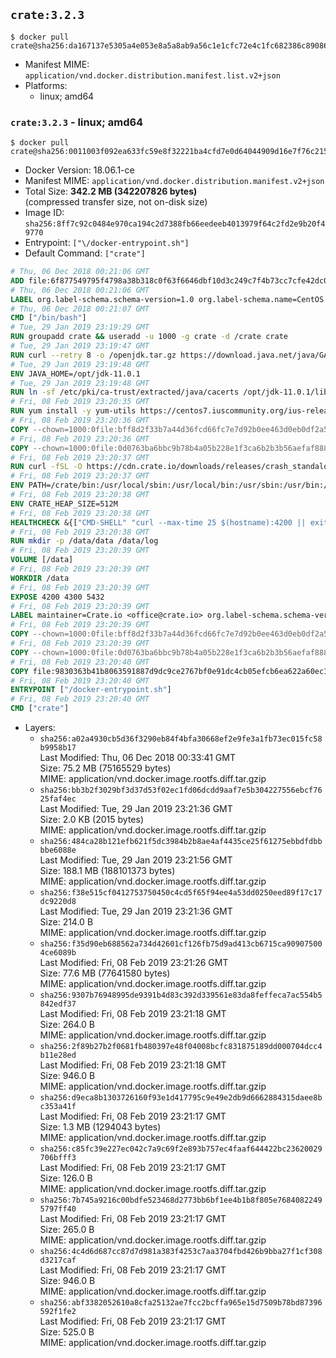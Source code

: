 ## `crate:3.2.3`

```console
$ docker pull crate@sha256:da167137e5305a4e053e8a5a8ab9a56c1e1cfc72e4c1fc682386c890863d8250
```

-	Manifest MIME: `application/vnd.docker.distribution.manifest.list.v2+json`
-	Platforms:
	-	linux; amd64

### `crate:3.2.3` - linux; amd64

```console
$ docker pull crate@sha256:0011003f092ea633fc59e8f32221ba4cfd7e0d64044909d16e7f76c2158666de
```

-	Docker Version: 18.06.1-ce
-	Manifest MIME: `application/vnd.docker.distribution.manifest.v2+json`
-	Total Size: **342.2 MB (342207826 bytes)**  
	(compressed transfer size, not on-disk size)
-	Image ID: `sha256:8ff7c92c0484e970ca194c2d7388fb66eedeeb4013979f64c2fd2e9b20f49770`
-	Entrypoint: `["\/docker-entrypoint.sh"]`
-	Default Command: `["crate"]`

```dockerfile
# Thu, 06 Dec 2018 00:21:06 GMT
ADD file:6f877549795f4798a38b318c0f63f6646dbf10d3c249c7f4b73cc7cfe42dc0f5 in / 
# Thu, 06 Dec 2018 00:21:06 GMT
LABEL org.label-schema.schema-version=1.0 org.label-schema.name=CentOS Base Image org.label-schema.vendor=CentOS org.label-schema.license=GPLv2 org.label-schema.build-date=20181205
# Thu, 06 Dec 2018 00:21:07 GMT
CMD ["/bin/bash"]
# Tue, 29 Jan 2019 23:19:29 GMT
RUN groupadd crate && useradd -u 1000 -g crate -d /crate crate
# Tue, 29 Jan 2019 23:19:47 GMT
RUN curl --retry 8 -o /openjdk.tar.gz https://download.java.net/java/GA/jdk11/13/GPL/openjdk-11.0.1_linux-x64_bin.tar.gz     && echo "7a6bb980b9c91c478421f865087ad2d69086a0583aeeb9e69204785e8e97dcfd */openjdk.tar.gz" | sha256sum -c -     && tar -C /opt -zxf /openjdk.tar.gz     && rm /openjdk.tar.gz
# Tue, 29 Jan 2019 23:19:48 GMT
ENV JAVA_HOME=/opt/jdk-11.0.1
# Tue, 29 Jan 2019 23:19:48 GMT
RUN ln -sf /etc/pki/ca-trust/extracted/java/cacerts /opt/jdk-11.0.1/lib/security/cacerts
# Fri, 08 Feb 2019 23:20:35 GMT
RUN yum install -y yum-utils https://centos7.iuscommunity.org/ius-release.rpm     && yum makecache     && yum install -y python36u openssl     && yum clean all     && rm -rf /var/cache/yum     && curl -fSL -O https://cdn.crate.io/downloads/releases/crate-3.2.3.tar.gz     && curl -fSL -O https://cdn.crate.io/downloads/releases/crate-3.2.3.tar.gz.asc     && export GNUPGHOME="$(mktemp -d)"     && gpg --keyserver hkp://keyserver.ubuntu.com:80 --recv-keys 90C23FC6585BC0717F8FBFC37FAAE51A06F6EAEB     && gpg --batch --verify crate-3.2.3.tar.gz.asc crate-3.2.3.tar.gz     && rm -rf "$GNUPGHOME" crate-3.2.3.tar.gz.asc     && tar -xf crate-3.2.3.tar.gz -C /crate --strip-components=1     && rm crate-3.2.3.tar.gz     && ln -sf /usr/bin/python3.6 /usr/bin/python3     && ln -sf /usr/bin/python3.6 /usr/bin/python
# Fri, 08 Feb 2019 23:20:36 GMT
COPY --chown=1000:0file:bff8d2f33b7a44d36fcd66fc7e7d92b0ee463d0eb0df2a56e42511d4f1b3e9b2 in /crate/config/crate.yml 
# Fri, 08 Feb 2019 23:20:36 GMT
COPY --chown=1000:0file:0d0763ba6bbc9b78b4a05b228e1f3ca6b2b3b56aefaf888ab848f021062291d1 in /crate/config/log4j2.properties 
# Fri, 08 Feb 2019 23:20:37 GMT
RUN curl -fSL -O https://cdn.crate.io/downloads/releases/crash_standalone_0.24.2    && curl -fSL -O https://cdn.crate.io/downloads/releases/crash_standalone_0.24.2.asc     && export GNUPGHOME="$(mktemp -d)"     && gpg --keyserver hkp://keyserver.ubuntu.com:80 --recv-keys 90C23FC6585BC0717F8FBFC37FAAE51A06F6EAEB     && gpg --batch --verify crash_standalone_0.24.2.asc crash_standalone_0.24.2     && rm -rf "$GNUPGHOME" crash_standalone_0.24.2.asc     && mv crash_standalone_0.24.2 /usr/local/bin/crash     && chmod +x /usr/local/bin/crash
# Fri, 08 Feb 2019 23:20:37 GMT
ENV PATH=/crate/bin:/usr/local/sbin:/usr/local/bin:/usr/sbin:/usr/bin:/sbin:/bin
# Fri, 08 Feb 2019 23:20:38 GMT
ENV CRATE_HEAP_SIZE=512M
# Fri, 08 Feb 2019 23:20:38 GMT
HEALTHCHECK &{["CMD-SHELL" "curl --max-time 25 $(hostname):4200 || exit 1"] "30s" "30s" "0s" '\x00'}
# Fri, 08 Feb 2019 23:20:38 GMT
RUN mkdir -p /data/data /data/log
# Fri, 08 Feb 2019 23:20:39 GMT
VOLUME [/data]
# Fri, 08 Feb 2019 23:20:39 GMT
WORKDIR /data
# Fri, 08 Feb 2019 23:20:39 GMT
EXPOSE 4200 4300 5432
# Fri, 08 Feb 2019 23:20:39 GMT
LABEL maintainer=Crate.io <office@crate.io> org.label-schema.schema-version=1.0 org.label-schema.build-date=2019-02-07T18:57:24.937639748+00:00 org.label-schema.name=crate org.label-schema.description=CrateDB is a distributed SQL database handles massive amounts of machine data in real-time. org.label-schema.url=https://crate.io/products/cratedb/ org.label-schema.vcs-url=https://github.com/crate/docker-crate org.label-schema.vendor=Crate.io org.label-schema.version=3.2.3
# Fri, 08 Feb 2019 23:20:39 GMT
COPY --chown=1000:0file:bff8d2f33b7a44d36fcd66fc7e7d92b0ee463d0eb0df2a56e42511d4f1b3e9b2 in /crate/config/crate.yml 
# Fri, 08 Feb 2019 23:20:39 GMT
COPY --chown=1000:0file:0d0763ba6bbc9b78b4a05b228e1f3ca6b2b3b56aefaf888ab848f021062291d1 in /crate/config/log4j2.properties 
# Fri, 08 Feb 2019 23:20:40 GMT
COPY file:9830363b41b8063591887d9dc9ce2767bf0e91dc4cb05efcb6ea622a60ec15e3 in / 
# Fri, 08 Feb 2019 23:20:40 GMT
ENTRYPOINT ["/docker-entrypoint.sh"]
# Fri, 08 Feb 2019 23:20:40 GMT
CMD ["crate"]
```

-	Layers:
	-	`sha256:a02a4930cb5d36f3290eb84f4bfa30668ef2e9fe3a1fb73ec015fc58b9958b17`  
		Last Modified: Thu, 06 Dec 2018 00:33:41 GMT  
		Size: 75.2 MB (75165529 bytes)  
		MIME: application/vnd.docker.image.rootfs.diff.tar.gzip
	-	`sha256:bb3b2f3029bf3d37d53f02ec1fd06dcdd9aaf7e5b304227556ebcf7625faf4ec`  
		Last Modified: Tue, 29 Jan 2019 23:21:36 GMT  
		Size: 2.0 KB (2015 bytes)  
		MIME: application/vnd.docker.image.rootfs.diff.tar.gzip
	-	`sha256:484ca28b121efb621f5dc3984b2b8ae4af4435ce25f61275ebbdfdbbbbe6088e`  
		Last Modified: Tue, 29 Jan 2019 23:21:56 GMT  
		Size: 188.1 MB (188101373 bytes)  
		MIME: application/vnd.docker.image.rootfs.diff.tar.gzip
	-	`sha256:f38e515cf0412753750450c4cd5f65f94ee4a53dd0250eed89f17c17dc9220d8`  
		Last Modified: Tue, 29 Jan 2019 23:21:36 GMT  
		Size: 214.0 B  
		MIME: application/vnd.docker.image.rootfs.diff.tar.gzip
	-	`sha256:f35d90eb688562a734d42601cf126fb75d9ad413cb6715ca909075004ce6089b`  
		Last Modified: Fri, 08 Feb 2019 23:21:26 GMT  
		Size: 77.6 MB (77641580 bytes)  
		MIME: application/vnd.docker.image.rootfs.diff.tar.gzip
	-	`sha256:9307b76948995de9391b4d83c392d339561e83da8feffeca7ac554b5842edf37`  
		Last Modified: Fri, 08 Feb 2019 23:21:18 GMT  
		Size: 264.0 B  
		MIME: application/vnd.docker.image.rootfs.diff.tar.gzip
	-	`sha256:2f89b27b2f0681fb480397e48f04008bcfc831875189dd000704dcc4b11e28ed`  
		Last Modified: Fri, 08 Feb 2019 23:21:18 GMT  
		Size: 946.0 B  
		MIME: application/vnd.docker.image.rootfs.diff.tar.gzip
	-	`sha256:d9eca8b1303726160f93e1d417795c9e49e2db9d6662884315daee8bc353a41f`  
		Last Modified: Fri, 08 Feb 2019 23:21:17 GMT  
		Size: 1.3 MB (1294043 bytes)  
		MIME: application/vnd.docker.image.rootfs.diff.tar.gzip
	-	`sha256:c85fc39e227ec042c7a9c69f2e893b757ec4faaf644422bc23620029706bfff3`  
		Last Modified: Fri, 08 Feb 2019 23:21:17 GMT  
		Size: 126.0 B  
		MIME: application/vnd.docker.image.rootfs.diff.tar.gzip
	-	`sha256:7b745a9216c00bdfe523468d2773bb6bf1ee4b1b8f805e76840822495797ff40`  
		Last Modified: Fri, 08 Feb 2019 23:21:17 GMT  
		Size: 265.0 B  
		MIME: application/vnd.docker.image.rootfs.diff.tar.gzip
	-	`sha256:4c4d6d687cc87d7d981a383f4253c7aa3704fbd426b9bba27f1cf308d3217caf`  
		Last Modified: Fri, 08 Feb 2019 23:21:17 GMT  
		Size: 946.0 B  
		MIME: application/vnd.docker.image.rootfs.diff.tar.gzip
	-	`sha256:abf3382052610a8cfa25132ae7fcc2bcffa965e15d7509b78bd87396592f1fe2`  
		Last Modified: Fri, 08 Feb 2019 23:21:17 GMT  
		Size: 525.0 B  
		MIME: application/vnd.docker.image.rootfs.diff.tar.gzip

